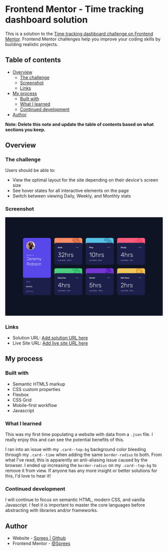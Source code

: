 # Frontend Mentor - Time tracking dashboard solution

This is a solution to the [Time tracking dashboard challenge on Frontend Mentor](https://www.frontendmentor.io/challenges/time-tracking-dashboard-UIQ7167Jw). Frontend Mentor challenges help you improve your coding skills by building realistic projects. 

## Table of contents

- [Overview](#overview)
  - [The challenge](#the-challenge)
  - [Screenshot](#screenshot)
  - [Links](#links)
- [My process](#my-process)
  - [Built with](#built-with)
  - [What I learned](#what-i-learned)
  - [Continued development](#continued-development)
- [Author](#author)

**Note: Delete this note and update the table of contents based on what sections you keep.**

## Overview

### The challenge

Users should be able to:

- View the optimal layout for the site depending on their device's screen size
- See hover states for all interactive elements on the page
- Switch between viewing Daily, Weekly, and Monthly stats

### Screenshot

![](./design/screenshot.png)

### Links

- Solution URL: [Add solution URL here](https://your-solution-url.com)
- Live Site URL: [Add live site URL here](https://your-live-site-url.com)

## My process

### Built with

- Semantic HTML5 markup
- CSS custom properties
- Flexbox
- CSS Grid
- Mobile-first workflow
- Javascript

### What I learned

This was my first time populating a website with data from a `.json` file. I really enjoy this and can see the potential benefits of this.

I ran into an issue with my `.card--top-bg` background color bleeding through my `.card--time` when adding the same `border-radius` to both. From what I've read, this is apparently an anti-aliasing issue caused by the browser. I ended up increasing the `border-radius` on my `.card--top-bg` to remove it from view. If anyone has any more insight or better solutions for this, I'd love to hear it!

### Continued development

I will continue to focus on semantic HTML, modern CSS, and vanilla Javascript. I feel it is important to master the core languages before abstracting with libraries and/or frameworks. 

## Author

- Website - [Sprees | Github](https://github.com/Sprees)
- Frontend Mentor - [@Sprees](https://www.frontendmentor.io/profile/sprees)
